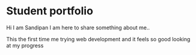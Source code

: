 # Student portfolio

Hi I am Sandipan I am here to share something about me..

This the first time me trying web development and it feels so good looking at my progress
